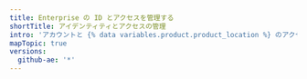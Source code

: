 ```yaml
---
title: Enterprise の ID とアクセスを管理する
shortTitle: アイデンティティとアクセスの管理
intro: 'アカウントと {% data variables.product.product_location %} のアクセスは一元管理できます。'
mapTopic: true
versions:
  github-ae: '*'
---
```



